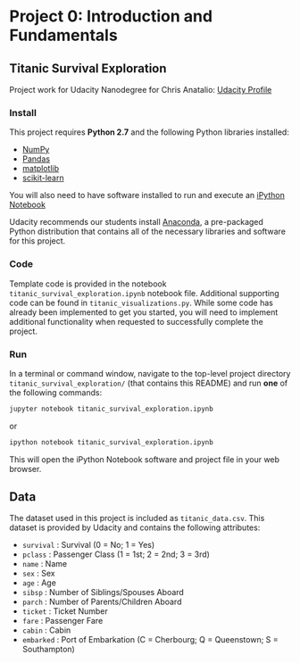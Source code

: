 # Project 0: Introduction and Fundamentals
## Titanic Survival Exploration

Project work for Udacity Nanodegree for Chris Anatalio: [Udacity Profile](https://profiles.udacity.com/u/chrisanatalio)

### Install

This project requires **Python 2.7** and the following Python libraries installed:

- [NumPy](http://www.numpy.org/)
- [Pandas](http://pandas.pydata.org)
- [matplotlib](http://matplotlib.org/)
- [scikit-learn](http://scikit-learn.org/stable/)

You will also need to have software installed to run and execute an [iPython Notebook](http://ipython.org/notebook.html)

Udacity recommends our students install [Anaconda](https://www.continuum.io/downloads), a pre-packaged Python distribution that contains all of the necessary libraries and software for this project.

### Code

Template code is provided in the notebook `titanic_survival_exploration.ipynb` notebook file. Additional supporting code can be found in `titanic_visualizations.py`. While some code has already been implemented to get you started, you will need to implement additional functionality when requested to successfully complete the project.

### Run

In a terminal or command window, navigate to the top-level project directory `titanic_survival_exploration/` (that contains this README) and run **one** of the following commands:

```bash
jupyter notebook titanic_survival_exploration.ipynb
```
or
```bash
ipython notebook titanic_survival_exploration.ipynb
```

This will open the iPython Notebook software and project file in your web browser.

## Data

The dataset used in this project is included as `titanic_data.csv`. This dataset is provided by Udacity and contains the following attributes:

- `survival` : Survival (0 = No; 1 = Yes)
- `pclass` : Passenger Class (1 = 1st; 2 = 2nd; 3 = 3rd)
- `name` : Name
- `sex` : Sex
- `age` : Age
- `sibsp` : Number of Siblings/Spouses Aboard
- `parch` : Number of Parents/Children Aboard
- `ticket` : Ticket Number
- `fare` : Passenger Fare
- `cabin` : Cabin
- `embarked` : Port of Embarkation (C = Cherbourg; Q = Queenstown; S = Southampton)
